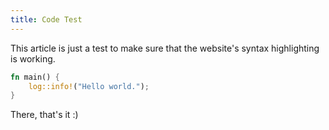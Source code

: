 ```yaml
---
title: Code Test
---
```

This article is just a test to make sure that the website's syntax highlighting is working.

```rust
fn main() {
	log::info!("Hello world.");
}
```

There, that's it :) 
